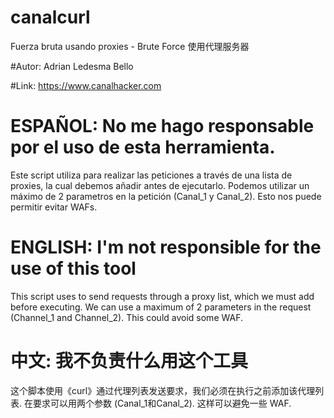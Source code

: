 # canalcurl
Fuerza bruta usando proxies - Brute Force 使用代理服务器

#Autor: Adrian Ledesma Bello

#Link: https://www.canalhacker.com


# ESPAÑOL: No me hago responsable por el uso de esta herramienta.

Este script utiliza <curl> para realizar las peticiones a través de una lista de proxies, la cual debemos añadir antes de
ejecutarlo. Podemos utilizar un máximo de 2 parametros en la petición (Canal_1 y Canal_2). Esto nos puede permitir evitar WAFs.



# ENGLISH: I'm not responsible for the use of this tool
 
This script uses <curl> to send requests through a proxy list, which we must add before executing. We can use a maximum of 2
parameters in the request (Channel_1 and Channel_2). This could avoid some WAF.



# 中文: 我不负责什么用这个工具

这个脚本使用《curl》通过代理列表发送要求，我们必须在执行之前添加该代理列表. 在要求可以用两个参数 (Canal_1和Canal_2). 这样可以避免一些 WAF.
